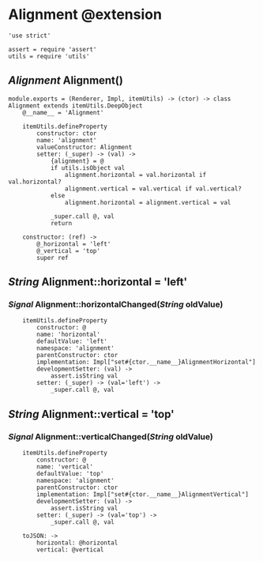 Alignment @extension
====================

	'use strict'

	assert = require 'assert'
	utils = require 'utils'

*Alignment* Alignment()
-----------------------

	module.exports = (Renderer, Impl, itemUtils) -> (ctor) -> class Alignment extends itemUtils.DeepObject		
		@__name__ = 'Alignment'

		itemUtils.defineProperty
			constructor: ctor
			name: 'alignment'
			valueConstructor: Alignment
			setter: (_super) -> (val) ->
				{alignment} = @
				if utils.isObject val
					alignment.horizontal = val.horizontal if val.horizontal?
					alignment.vertical = val.vertical if val.vertical?
				else
					alignment.horizontal = alignment.vertical = val

				_super.call @, val
				return

		constructor: (ref) ->
			@_horizontal = 'left'
			@_vertical = 'top'
			super ref

*String* Alignment::horizontal = 'left'
---------------------------------------

### *Signal* Alignment::horizontalChanged(*String* oldValue)

		itemUtils.defineProperty
			constructor: @
			name: 'horizontal'
			defaultValue: 'left'
			namespace: 'alignment'
			parentConstructor: ctor
			implementation: Impl["set#{ctor.__name__}AlignmentHorizontal"]
			developmentSetter: (val) ->
				assert.isString val
			setter: (_super) -> (val='left') ->
				_super.call @, val

*String* Alignment::vertical = 'top'
------------------------------------

### *Signal* Alignment::verticalChanged(*String* oldValue)

		itemUtils.defineProperty
			constructor: @
			name: 'vertical'
			defaultValue: 'top'
			namespace: 'alignment'
			parentConstructor: ctor
			implementation: Impl["set#{ctor.__name__}AlignmentVertical"]
			developmentSetter: (val) ->
				assert.isString val
			setter: (_super) -> (val='top') ->
				_super.call @, val

		toJSON: ->
			horizontal: @horizontal
			vertical: @vertical
